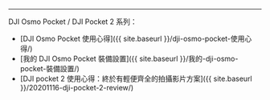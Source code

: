 ---
DJI Osmo Pocket / DJI Pocket 2 系列：

* [DJI Osmo Pocket 使用心得]({{ site.baseurl }}/dji-osmo-pocket-使用心得/)
* [我的 DJI Osmo Pocket 裝備設置]({{ site.baseurl }}/我的-dji-osmo-pocket-裝備設置/)
* [DJI pocket 2 使用心得：終於有輕便齊全的拍攝影片方案]({{ site.baseurl }}/20201116-dji-pocket-2-review/)
